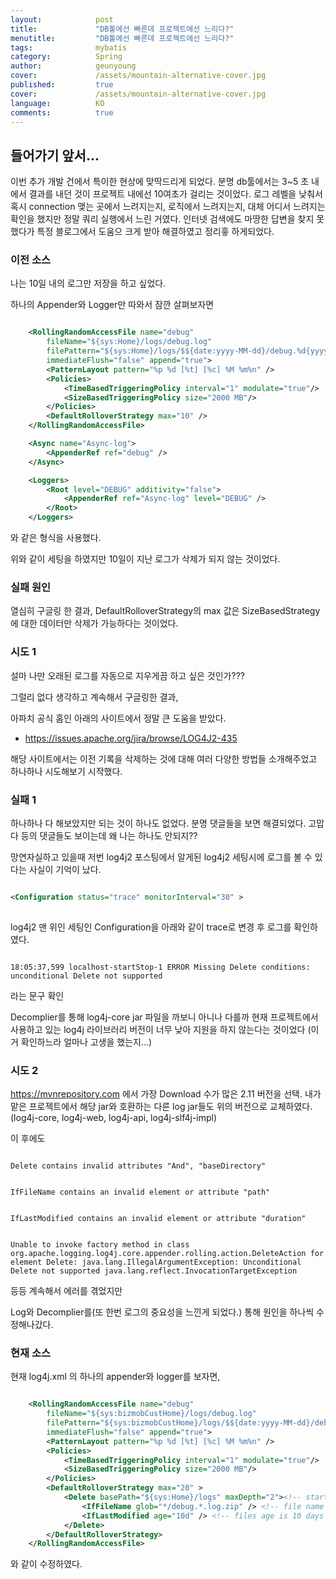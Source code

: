```yaml
---
layout:            post
title:             "DB툴에선 빠른데 프로젝트에선 느리다?"
menutitle:         "DB툴에선 빠른데 프로젝트에선 느리다?"
tags:              mybatis
category:          Spring
author:            geunyoung
cover:             /assets/mountain-alternative-cover.jpg
published:         true
cover:             /assets/mountain-alternative-cover.jpg
language:          KO
comments:          true
---
```


## 들어가기 앞서...

이번 추가 개발 건에서 특이한 현상에 맞딱드리게 되었다. 분명 db툴에서는 3~5 초 내에서 결과를 내던 것이 프로젝트 내에선 10여초가 걸리는 것이었다. 로그 레벨을 낮춰서 혹시 connection 맺는 곳에서 느려지는지, 로직에서 느려지는지, 대체 어디서 느려지는 확인을 했지만 정말 쿼리 실행에서 느린 거였다. 인터넷 검색에도 마땅한 답변을 찾지 못했다가 특정 블로그에서 도움으 크게 받아 해결하였고 정리흫 하게되었다.


### 이전 소스

나는 10일 내의 로그만 저장을 하고 싶었다.

하나의 Appender와 Logger만 따와서 잠깐 살펴보자면

```xml

	<RollingRandomAccessFile name="debug"
		fileName="${sys:Home}/logs/debug.log"
		filePattern="${sys:Home}/logs/$${date:yyyy-MM-dd}/debug.%d{yyyyMMdd}-%i.log.zip"
		immediateFlush="false" append="true">
		<PatternLayout pattern="%p %d [%t] [%c] %M %m%n" />
		<Policies>
			<TimeBasedTriggeringPolicy interval="1" modulate="true"/>
			<SizeBasedTriggeringPolicy size="2000 MB"/>
		</Policies>
		<DefaultRolloverStrategy max="10" />
	</RollingRandomAccessFile>

	<Async name="Async-log">
		<AppenderRef ref="debug" />
	</Async>

	<Loggers>
		<Root level="DEBUG" additivity="false">
			<AppenderRef ref="Async-log" level="DEBUG" />
		</Root>
	</Loggers>

```

와 같은 형식을 사용했다.

위와 같이 세팅을 하였지만 10일이 지난 로그가 삭제가 되지 않는 것이었다.

### 실패 원인

열심히 구글링 한 결과, DefaultRolloverStrategy의 max 값은 SizeBasedStrategy에 대한 데이터만 삭제가 가능하다는 것이었다.

### 시도 1

설마 나만 오래된 로그를 자동으로 지우게끔 하고 싶은 것인가???

그럴리 없다 생각하고 계속해서 구글링한 결과,

아파치 공식 홈인 아래의 사이트에서 정말 큰 도움을 받았다.
- https://issues.apache.org/jira/browse/LOG4J2-435


해당 사이트에서는 이전 기록을 삭제하는 것에 대해 여러 다양한 방법들 소개해주었고 하나하나 시도해보기 시작했다.


### 실패 1

하나하나 다 해보았지만 되는 것이 하나도 없었다. 분명 댓글들을 보면 해결되었다. 고맙다 등의 댓글들도 보이는데 왜 나는 하나도 안되지??

망연자실하고 있을때 저번 log4j2 포스팅에서 알게된 log4j2 세팅시에 로그를 볼 수 있다는 사실이 기억이 났다.

```xml

<Configuration status="trace" monitorInterval="30" >
	
```

log4j2 맨 위인 세팅인 Configuration을 아래와 같이 trace로 변경 후 로그를 확인하였다.


```text

18:05:37,599 localhost-startStop-1 ERROR Missing Delete conditions: unconditional Delete not supported

```

라는 문구 확인

Decomplier를 통해 log4j-core jar 파일을 까보니 아니나 다를까 현재 프로젝트에서 사용하고 있는 log4j 라이브러리 버전이 너무 낮아 지원을 하지 않는다는 것이었다
(이거 확인하느라 얼마나 고생을 했는지...)

### 시도 2

https://mvnrepository.com 에서 가장 Download 수가 많은 2.11 버전을 선택. 내가 맡은 프로젝트에서 해당 jar와 호환하는 다른 log jar들도 위의 버전으로 교체하였다.(log4j-core, log4j-web, log4j-api, log4j-slf4j-impl)

이 후에도 

```text

Delete contains invalid attributes "And", "baseDirectory"

```

```text

IfFileName contains an invalid element or attribute "path"

```

```text

IfLastModified contains an invalid element or attribute "duration"

```

```text

Unable to invoke factory method in class org.apache.logging.log4j.core.appender.rolling.action.DeleteAction for element Delete: java.lang.IllegalArgumentException: Unconditional Delete not supported java.lang.reflect.InvocationTargetException

```

등등 계속해서 에러를 겪었지만

Log와 Decomplier를(또 한번 로그의 중요성을 느낀게 되었다.) 통해 원인을 하나씩 수정해나갔다.


### 현재 소스

현재 log4j.xml 의 하나의 appender와 logger를 보자면,

```xml

	<RollingRandomAccessFile name="debug"
		fileName="${sys:bizmobCustHome}/logs/debug.log"
		filePattern="${sys:bizmobCustHome}/logs/$${date:yyyy-MM-dd}/debug.%d{yyyyMMdd}-%i.log.zip"
		immediateFlush="false" append="true">
		<PatternLayout pattern="%p %d [%t] [%c] %M %m%n" />
		<Policies>
			<TimeBasedTriggeringPolicy interval="1" modulate="true"/>
			<SizeBasedTriggeringPolicy size="2000 MB"/>
		</Policies>
		<DefaultRolloverStrategy max="20" >
			<Delete basePath="${sys:Home}/logs" maxDepth="2"><!-- start looking in the logs directory -->
				<IfFileName glob="*/debug.*.log.zip" /> <!-- file name matches regular expression -->
				<IfLastModified age="10d" /> <!-- files age is 10 days or older -->
			</Delete>
		</DefaultRolloverStrategy>
	</RollingRandomAccessFile>

```

와 같이 수정하였다.




